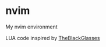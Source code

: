 # nvim
My nvim environment

LUA code inspired by [TheBlackGlasses](https://github.com/ALT-F4-LLC/dotfiles/tree/main/roles/neovim)
